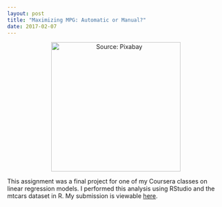 ```yaml
---
layout: post
title: "Maximizing MPG: Automatic or Manual?"
date: 2017-02-07
---
```

<center><img src="https://cdn.pixabay.com/photo/2014/03/25/15/22/gas-station-296598_1280.png" alt="Source: Pixabay" width="300 px" />
</center>
  
This assignment was a final project for one of my Coursera classes on linear regression
models. I performed this analysis using RStudio and the mtcars dataset in R. My submission
is viewable [here](https://github.com/kairstenfay/kairstenfay.github.io/blob/master/_posts/R-projects/mtcarsMPGandAM.pdf). 


